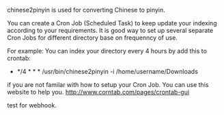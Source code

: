 chinese2pinyin is used for converting Chinese to pinyin.

You can create a Cron Job (Scheduled Task) to keep update your indexing according to your requirements.
It is good way to set up several separate Cron Jobs for different directory base on frequenncy of use.

For example:
You can index your directory every 4 hours by add this to crontab:
* */4 * * * /usr/bin/chinese2pinyin -i /home/username/Downloads

if you are not familar with how to setup your Cron Job. You can use this website to help you.
http://www.corntab.com/pages/crontab-gui

test for webhook.

